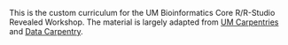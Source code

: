 This is the custom curriculum for the UM Bioinformatics Core R/R-Studio Revealed Workshop. The material is largely adapted from [UM Carpentries](https://github.com/UMCarpentries/intro-curriculum-r) and [Data Carpentry](https://datacarpentry.org/lessons/#genomics-workshop/).
